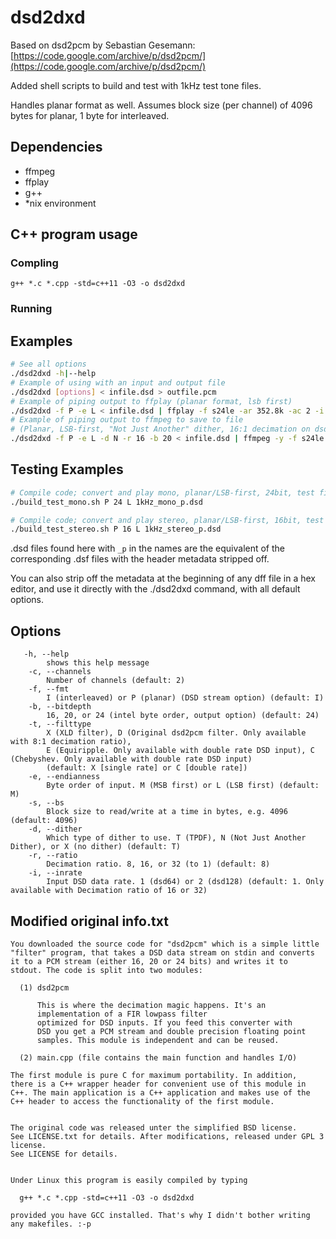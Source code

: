 # dsd2dxd

Based on dsd2pcm by Sebastian Gesemann: [https://code.google.com/archive/p/dsd2pcm/](https://code.google.com/archive/p/dsd2pcm/)

Added shell scripts to build and test with 1kHz test tone files.

Handles planar format as well. Assumes block size (per channel) of 4096 bytes for planar, 1 byte for interleaved.

## Dependencies

- ffmpeg
- ffplay
- g++
- \*nix environment

## C++ program usage

### Compling

`g++ *.c *.cpp -std=c++11 -O3 -o dsd2dxd`

### Running

## Examples

```bash
# See all options
./dsd2dxd -h|--help
# Example of using with an input and output file
./dsd2dxd [options] < infile.dsd > outfile.pcm
# Example of piping output to ffplay (planar format, lsb first)
./dsd2dxd -f P -e L < infile.dsd | ffplay -f s24le -ar 352.8k -ac 2 -i -
# Example of piping output to ffmpeg to save to file
# (Planar, LSB-first, "Not Just Another" dither, 16:1 decimation on dsd64 input file, quantized to 20 bits)
./dsd2dxd -f P -e L -d N -r 16 -b 20 < infile.dsd | ffmpeg -y -f s24le -ar 176.4k -ac 2 -i - -c:a pcm_s24le outfile.wav
```

## Testing Examples

```bash
# Compile code; convert and play mono, planar/LSB-first, 24bit, test file
./build_test_mono.sh P 24 L 1kHz_mono_p.dsd

# Compile code; convert and play stereo, planar/LSB-first, 16bit, test file
./build_test_stereo.sh P 16 L 1kHz_stereo_p.dsd
```

.dsd files found here with `_p` in the names are the equivalent of the corresponding .dsf files with the header metadata stripped off.

You can also strip off the metadata at the beginning of any dff file in a hex editor, and use it directly with the ./dsd2dxd command, with all default options.

## Options

```
   -h, --help
        shows this help message
    -c, --channels
        Number of channels (default: 2)
    -f, --fmt
        I (interleaved) or P (planar) (DSD stream option) (default: I)
    -b, --bitdepth
        16, 20, or 24 (intel byte order, output option) (default: 24)
    -t, --filttype
        X (XLD filter), D (Original dsd2pcm filter. Only available with 8:1 decimation ratio),
        E (Equiripple. Only available with double rate DSD input), C (Chebyshev. Only available with double rate DSD input)
        (default: X [single rate] or C [double rate])
    -e, --endianness
        Byte order of input. M (MSB first) or L (LSB first) (default: M)
    -s, --bs
        Block size to read/write at a time in bytes, e.g. 4096 (default: 4096)
    -d, --dither
        Which type of dither to use. T (TPDF), N (Not Just Another Dither), or X (no dither) (default: T)
    -r, --ratio
        Decimation ratio. 8, 16, or 32 (to 1) (default: 8)
    -i, --inrate
        Input DSD data rate. 1 (dsd64) or 2 (dsd128) (default: 1. Only available with Decimation ratio of 16 or 32)
```

## Modified original info.txt

```
You downloaded the source code for "dsd2pcm" which is a simple little
"filter" program, that takes a DSD data stream on stdin and converts
it to a PCM stream (either 16, 20 or 24 bits) and writes it to
stdout. The code is split into two modules:

  (1) dsd2pcm

      This is where the decimation magic happens. It's an
      implementation of a FIR lowpass filter
      optimized for DSD inputs. If you feed this converter with
      DSD you get a PCM stream and double precision floating point
      samples. This module is independent and can be reused.

  (2) main.cpp (file contains the main function and handles I/O)

The first module is pure C for maximum portability. In addition,
there is a C++ wrapper header for convenient use of this module in
C++. The main application is a C++ application and makes use of the
C++ header to access the functionality of the first module.


The original code was released unter the simplified BSD license.
See LICENSE.txt for details. After modifications, released under GPL 3 license.
See LICENSE for details.


Under Linux this program is easily compiled by typing

  g++ *.c *.cpp -std=c++11 -O3 -o dsd2dxd

provided you have GCC installed. That's why I didn't bother writing
any makefiles. :-p
```
